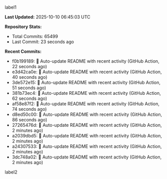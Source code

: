 
label1 
<!-- ACTIVITY_START -->
**Last Updated:** 2025-10-10 06:45:03 UTC

**Repository Stats:**
- Total Commits: 65499
- Last Commit: 23 seconds ago

**Recent Commits:**
- f0b199189: 🤖 Auto-update README with recent activity (GitHub Action, 22 seconds ago)
- e3d42ca0e: 🤖 Auto-update README with recent activity (GitHub Action, 40 seconds ago)
- 3de572e15: 🤖 Auto-update README with recent activity (GitHub Action, 51 seconds ago)
- 381b73ec4: 🤖 Auto-update README with recent activity (GitHub Action, 62 seconds ago)
- af58e87f2: 🤖 Auto-update README with recent activity (GitHub Action, 74 seconds ago)
- d8ed50c00: 🤖 Auto-update README with recent activity (GitHub Action, 86 seconds ago)
- 27265476d: 🤖 Auto-update README with recent activity (GitHub Action, 2 minutes ago)
- a2039dbd5: 🤖 Auto-update README with recent activity (GitHub Action, 2 minutes ago)
- a24307533: 🤖 Auto-update README with recent activity (GitHub Action, 2 minutes ago)
- 3dc748a02: 🤖 Auto-update README with recent activity (GitHub Action, 2 minutes ago)
<!-- ACTIVITY_END -->

label2

